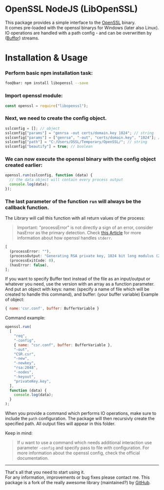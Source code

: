 # OpenSSL NodeJS (LibOpenSSL)

This package provides a simple interface to the [OpenSSL](https://www.openssl.org/) binary.  
It comes pre-loaded with the openssl binarys for Windows (later also Linux).  
IO operations are handled with a path config - and can be overwritten by
([Buffor](https://nodejs.org/dist/latest-v10.x/docs/api/buffer.html)) streams.

# Installation &amp; Usage

### Perform basic npm installation task:

```bash
foo@bar: npm install libopenssl --save
```

### Import openssl module:

```javascript
const openssl = require("libopenssl");
```

### Next, we need to create the config object.

```javascript
sslconfig = []; // object
sslconfig["params"] = "genrsa -out certs/domain.key 1024"; // string
sslconfig["params"] = ["genrsa", "-out", "certs/domain.key", "1024"]; // alternative: object
sslconfig["path"] = "C:/Users/OSSL/Temporary/OpenSSL/"; // string
sslconfig["beautify"] = true; // boolean
```

### We can now execute the openssl binary with the config object created earlier:

```javascript
openssl.run(sslconfig, function (data) {
  // the data object will contain every process output
  console.log(data);
});
```

### The last parameter of the function `run` will always be the callback function.

The Library will call this function with all return values of the process:

> Important: "processError" is not directly a sign of an error, consider hasError as the primary detection. Check [this Article](https://unix.stackexchange.com/questions/131394/why-does-openssl-print-to-stderr-for-a-successful-command) for more information about how openssl handles `stderr`.

```js
[
  (processError: ""),
  (processOutput: "Generating RSA private key, 1024 bit long modulus (2 primes)"),
  (processExitCode: 0),
  (hasError: false),
];
```

If you want to specify Buffer text instead of the file as an input/output or whatever you need, use the version with an array as a function parameter.
And put an object with keys: name: (specify a name of file which will be created to handle this command), and buffer: (your buffer variable)
Example of object:

```javascript
{ name:'csr.conf', buffer: BufferVariable }
```

Command example:

```javascript
openssl.run(
  [
    "req",
    "-config",
    { name: "csr.conf", buffer: BufferVariable },
    "-out",
    "CSR.csr",
    "-new",
    "-newkey",
    "rsa:2048",
    "-nodes",
    "-keyout",
    "privateKey.key",
  ],
  function (data) {
    console.log(data);
  }
);
```

When you provide a command which performs IO operations, make sure to include the `path` configuration. The package will then recursivly create the specified path. All output files will appear in this folder.

Keep in mind:

> If u want to use a command which needs additional interaction use parameter `-config` and specify pass to file with configuration. For more information about the openssl config, check the official documentation.

---

That's all that you need to start using it.  
For any information, improvements or bug fixes please contact me.
This package is a fork of the really awesome library (maintained?) by [GitHub](https://github.com/codevibess).
